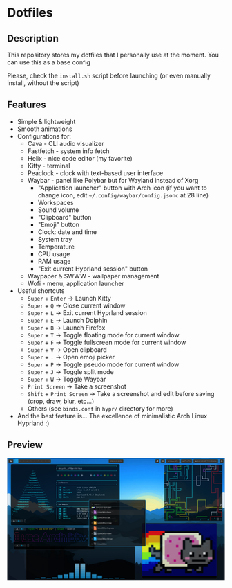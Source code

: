 # Dotfiles

## Description

This repository stores my dotfiles that I personally use at the moment. You can use this as a base config

Please, check the `install.sh` script before launching (or even manually install, without the script)

## Features

* Simple & lightweight
* Smooth animations
* Configurations for:
    + Cava - CLI audio visualizer
    + Fastfetch - system info fetch
    + Helix - nice code editor (my favorite)
    + Kitty - terminal
    + Peaclock - clock with text-based user interface
    + Waybar - panel like Polybar but for Wayland instead of Xorg
        - "Application launcher" button with Arch icon (if you want to change icon, edit `~/.config/waybar/config.jsonc` at 28 line)
        - Workspaces
        - Sound volume
        - "Clipboard" button
        - "Emoji" button
        - Clock: date and time
        - System tray
        - Temperature
        - CPU usage
        - RAM usage
        - "Exit current Hyprland session" button
    + Waypaper & SWWW - wallpaper management
    + Wofi - menu, application launcher
* Useful shortcuts
    + `Super` + `Enter` -> Launch Kitty
    + `Super` + `Q` -> Close current window
    + `Super` + `L` -> Exit current Hyprland session
    + `Super` + `E` -> Launch Dolphin
    + `Super` + `B` -> Launch Firefox
    + `Super` + `T` -> Toggle floating mode for current window
    + `Super` + `F` -> Toggle fullscreen mode for current window
    + `Super` + `V` -> Open clipboard
    + `Super` + `.` -> Open emoji picker
    + `Super` + `P` -> Toggle pseudo mode for current window
    + `Super` + `J` -> Toggle split mode
    + `Super` + `W` -> Toggle Waybar
    + `Print Screen` -> Take a screenshot
    + `Shift` + `Print Screen` -> Take a screenshot and edit before saving (crop, draw, blur, etc...)
    + Others (see `binds.conf` in `hypr/` directory for more)
* And the best feature is... The excellence of minimalistic Arch Linux Hyprland :)

## Preview

![](preview.png)
